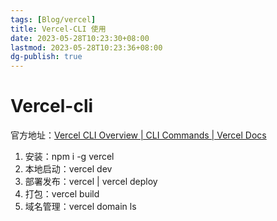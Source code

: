 ```yaml
---
tags: [Blog/vercel]
title: Vercel-CLI 使用
date: 2023-05-28T10:23:30+08:00
lastmod: 2023-05-28T10:23:36+08:00
dg-publish: true
---
```


# Vercel-cli 

官方地址：[Vercel CLI Overview | CLI Commands | Vercel Docs](https://vercel.com/docs/cli)

1. 安装：npm i -g vercel 
2. 本地启动：vercel dev
3. 部署发布：vercel | vercel deploy
4. 打包：vercel build 
5. 域名管理：vercel domain ls 